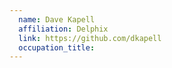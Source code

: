 ```yaml
---
  name: Dave Kapell
  affiliation: Delphix
  link: https://github.com/dkapell
  occupation_title:
---
```

